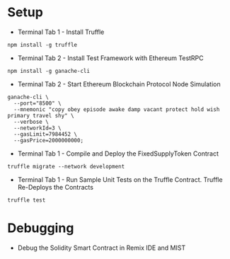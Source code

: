 # Setup 

* Terminal Tab 1 - Install Truffle
```
npm install -g truffle
```

* Terminal Tab 2 - Install Test Framework with Ethereum TestRPC
```
npm install -g ganache-cli
```

* Terminal Tab 2 - Start Ethereum Blockchain Protocol Node Simulation
```
ganache-cli \
  --port="8500" \
  --mnemonic "copy obey episode awake damp vacant protect hold wish primary travel shy" \
  --verbose \
  --networkId=3 \
  --gasLimit=7984452 \
  --gasPrice=2000000000;
```

* Terminal Tab 1 - Compile and Deploy the FixedSupplyToken Contract
```
truffle migrate --network development
```

* Terminal Tab 1 - Run Sample Unit Tests on the Truffle Contract. Truffle Re-Deploys the Contracts
```
truffle test
```

# Debugging

* Debug the Solidity Smart Contract in Remix IDE and MIST
